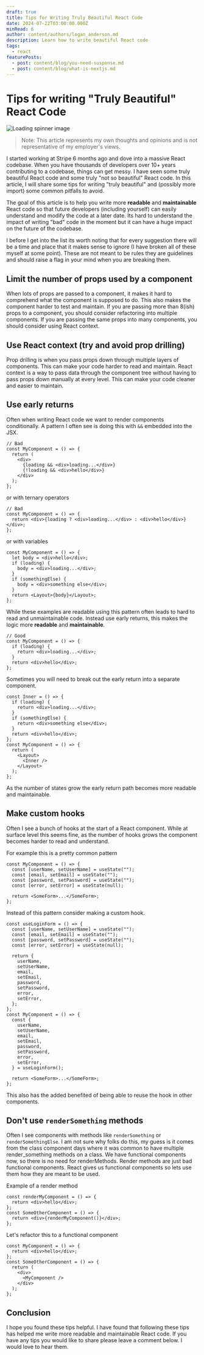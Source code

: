 ```yaml
---
draft: true
title: Tips for Writing Truly Beautiful React Code
date: 2024-07-22T03:00:00.000Z
minRead: 6
author: content/authors/logan_anderson.md
description: Learn how to write beautiful React code
tags:
  - react
featurePosts:
  - post: content/blog/you-need-suspense.md
  - post: content/blog/what-is-nextjs.md
---
```


# Tips for writing "Truly Beautiful" React Code

<img src="/img/swan_dark.png" alt="Loading spinner image" class="w-1/2 mx-auto" />

> Note: This article represents my own thoughts and opinions and is not representative of my employer's views.

I started working at Stripe 6 months ago and dove into a massive React codebase. When you have thousands of developers over 10+ years contributing to a codebase, things can get messy. I have seen some truly beautiful React code and some truly "not so beautiful" React code. In this article, I will share some tips for writing "truly beautiful" and (possibly more import) some common pitfalls to avoid.

The goal of this article is to help you write more **readable** and **maintainable** React code so that future developers (including yourself) can easily understand and modify the code at a later date. Its hard to understand the impact of writing "bad" code in the moment but it can have a huge impact on the future of the codebase.

I before I get into the list its worth noting that for every suggestion there will be a time and place that it makes sense to ignore (I have broken all of these myself at some point). These are not meant to be rules they are guidelines and should raise a flag in your mind when you are breaking them.

## Limit the number of props used by a component

When lots of props are passed to a component, it makes it hard to comprehend what the component is supposed to do. This also makes the component harder to test and maintain. If you are passing more than 8(ish) props to a component, you should consider refactoring into multiple components. If you are passing the same props into many components, you should consider using React context.

## Use React context (try and avoid prop drilling)

Prop drilling is when you pass props down through multiple layers of components. This can make your code harder to read and maintain. React context is a way to pass data through the component tree without having to pass props down manually at every level. This can make your code cleaner and easier to maintain.

## Use early returns

Often when writing React code we want to render components conditionally. A pattern I often see is doing this with `&&` embedded into the JSX.

```tsx
// Bad
const MyComponent = () => {
  return (
    <div>
      {loading && <div>loading...</div>}
      {!loading && <div>hello</div>}
    </div>
  );
};
```

or with ternary operators

```tsx
// Bad
const MyComponent = () => {
  return <div>{loading ? <div>loading...</div> : <div>hello</div>}</div>;
};
```

or with variables

```tsx
const MyComponent = () => {
  let body = <div>hello</div>;
  if (loading) {
    body = <div>loading...</div>;
  }
  if (somethingElse) {
    body = <div>something else</div>;
  }
  return <Layout>{body}</Layout>;
};
```

While these examples are readable using this pattern often leads to hard to read and unmaintainable code. Instead use early returns, this makes the logic more **readable** and **maintainable**.

```tsx
// Good
const MyComponent = () => {
  if (loading) {
    return <div>loading...</div>;
  }
  return <div>hello</div>;
};
```

Sometimes you will need to break out the early return into a separate component.

```tsx
const Inner = () => {
  if (loading) {
    return <div>loading...</div>;
  }
  if (somethingElse) {
    return <div>something else</div>;
  }
  return <div>hello</div>;
};
const MyComponent = () => {
  return (
    <Layout>
      <Inner />
    </Layout>
  );
};
```

As the number of states grow the early return path becomes more readable and maintainable.

## Make custom hooks

Often I see a bunch of hooks at the start of a React component. While at surface level this seems fine, as the number of hooks grows the component becomes harder to read and understand.

For example this is a pretty common pattern

```tsx
const MyComponent = () => {
  const [userName, setUserName] = useState("");
  const [email, setEmail] = useState("");
  const [password, setPassword] = useState("");
  const [error, setError] = useState(null);

  return <SomeForm>...</SomeForm>;
};
```

Instead of this pattern consider making a custom hook.

```tsx
const useLoginForm = () => {
  const [userName, setUserName] = useState("");
  const [email, setEmail] = useState("");
  const [password, setPassword] = useState("");
  const [error, setError] = useState(null);

  return {
    userName,
    setUserName,
    email,
    setEmail,
    password,
    setPassword,
    error,
    setError,
  };
};
const MyComponent = () => {
  const {
    userName,
    setUserName,
    email,
    setEmail,
    password,
    setPassword,
    error,
    setError,
  } = useLoginForm();

  return <SomeForm>...</SomeForm>;
};
```

This also has the added benefited of being able to reuse the hook in other components.

## Don't use `renderSomething` methods

Often I see components with methods like `renderSomething` or `renderSomethingElse`. I am not sure why folks do this, my guess is it comes from the class component days where it was common to have multiple render_something methods on a class. We have functional components now, so there is no need for renderMethods. Render methods are just bad functional components. React gives us functional components so lets use them how they are meant to be used.

Example of a render method

```tsx
const renderMyComponent = () => {
  return <div>hello</div>;
};
const SomeOtherComponent = () => {
  return <div>{renderMyComponent()}</div>;
};
```

Let's refactor this to a functional component

```tsx
const MyComponent = () => {
  return <div>hello</div>;
};
const SomeOtherComponent = () => {
  return (
    <div>
      <MyComponent />
    </div>
  );
};
```

## Conclusion

I hope you found these tips helpful. I have found that following these tips has helped me write more readable and maintainable React code. If you have any tips you would like to share please leave a comment below. I would love to hear them.
